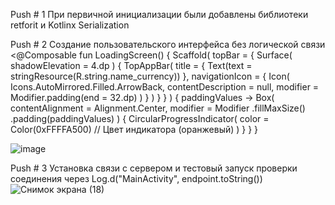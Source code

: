 Push # 1 При первичной инициализации были добавлены библиотеки retforit и Kotlinx Serialization  

Push # 2 Создание пользовательского интерфейса без логической связи
    <@Composable
fun LoadingScreen() {
    Scaffold(
        topBar = {
            Surface(
                shadowElevation = 4.dp
            ) {
                TopAppBar(
                    title = { Text(text = stringResource(R.string.name_currency)) },
                    navigationIcon = {
                        Icon(
                            Icons.AutoMirrored.Filled.ArrowBack,
                            contentDescription = null,
                            modifier = Modifier.padding(end = 32.dp)
                        )
                    }
                )
            }
        }
    ) { paddingValues ->
        Box(
            contentAlignment = Alignment.Center,
            modifier = Modifier
                .fillMaxSize()
                .padding(paddingValues)
        ) {
            CircularProgressIndicator(
                color = Color(0xFFFFA500) // Цвет индикатора (оранжевый)
            )
        }
    }
}
>

![image](https://github.com/user-attachments/assets/f38c3e72-409f-468f-af34-874d4084ccfb)

Push # 3 Установка связи с сервером и тестовый запуск проверки соединения через Log.d("MainActivity", endpoint.toString())
![Снимок экрана (18)](https://github.com/user-attachments/assets/63693b00-31e3-45b5-8523-a1419b9f8510)
